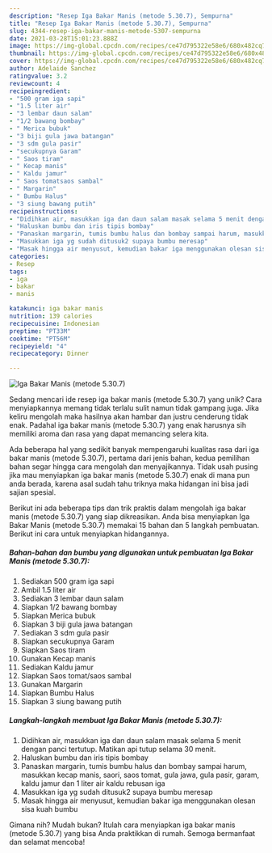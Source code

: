 ```yaml
---
description: "Resep Iga Bakar Manis (metode 5.30.7), Sempurna"
title: "Resep Iga Bakar Manis (metode 5.30.7), Sempurna"
slug: 4344-resep-iga-bakar-manis-metode-5307-sempurna
date: 2021-03-28T15:01:23.888Z
image: https://img-global.cpcdn.com/recipes/ce47d795322e58e6/680x482cq70/iga-bakar-manis-metode-5307-foto-resep-utama.jpg
thumbnail: https://img-global.cpcdn.com/recipes/ce47d795322e58e6/680x482cq70/iga-bakar-manis-metode-5307-foto-resep-utama.jpg
cover: https://img-global.cpcdn.com/recipes/ce47d795322e58e6/680x482cq70/iga-bakar-manis-metode-5307-foto-resep-utama.jpg
author: Adelaide Sanchez
ratingvalue: 3.2
reviewcount: 4
recipeingredient:
- "500 gram iga sapi"
- "1.5 liter air"
- "3 lembar daun salam"
- "1/2 bawang bombay"
- " Merica bubuk"
- "3 biji gula jawa batangan"
- "3 sdm gula pasir"
- "secukupnya Garam"
- " Saos tiram"
- " Kecap manis"
- " Kaldu jamur"
- " Saos tomatsaos sambal"
- " Margarin"
- " Bumbu Halus"
- "3 siung bawang putih"
recipeinstructions:
- "Didihkan air, masukkan iga dan daun salam masak selama 5 menit dengan panci tertutup. Matikan api tutup selama 30 menit."
- "Haluskan bumbu dan iris tipis bombay"
- "Panaskan margarin, tumis bumbu halus dan bombay sampai harum, masukkan kecap manis, saori, saos tomat, gula jawa, gula pasir, garam, kaldu jamur dan 1 liter air kaldu rebusan iga"
- "Masukkan iga yg sudah ditusuk2 supaya bumbu meresap"
- "Masak hingga air menyusut, kemudian bakar iga menggunakan olesan sisa kuah bumbu"
categories:
- Resep
tags:
- iga
- bakar
- manis

katakunci: iga bakar manis 
nutrition: 139 calories
recipecuisine: Indonesian
preptime: "PT33M"
cooktime: "PT56M"
recipeyield: "4"
recipecategory: Dinner

---
```



![Iga Bakar Manis (metode 5.30.7)](https://img-global.cpcdn.com/recipes/ce47d795322e58e6/680x482cq70/iga-bakar-manis-metode-5307-foto-resep-utama.jpg)

Sedang mencari ide resep iga bakar manis (metode 5.30.7) yang unik? Cara menyiapkannya memang tidak terlalu sulit namun tidak gampang juga. Jika keliru mengolah maka hasilnya akan hambar dan justru cenderung tidak enak. Padahal iga bakar manis (metode 5.30.7) yang enak harusnya sih memiliki aroma dan rasa yang dapat memancing selera kita.



Ada beberapa hal yang sedikit banyak mempengaruhi kualitas rasa dari iga bakar manis (metode 5.30.7), pertama dari jenis bahan, kedua pemilihan bahan segar hingga cara mengolah dan menyajikannya. Tidak usah pusing jika mau menyiapkan iga bakar manis (metode 5.30.7) enak di mana pun anda berada, karena asal sudah tahu triknya maka hidangan ini bisa jadi sajian spesial.


Berikut ini ada beberapa tips dan trik praktis dalam mengolah iga bakar manis (metode 5.30.7) yang siap dikreasikan. Anda bisa menyiapkan Iga Bakar Manis (metode 5.30.7) memakai 15 bahan dan 5 langkah pembuatan. Berikut ini cara untuk menyiapkan hidangannya.

<!--inarticleads1-->

##### Bahan-bahan dan bumbu yang digunakan untuk pembuatan Iga Bakar Manis (metode 5.30.7):

1. Sediakan 500 gram iga sapi
1. Ambil 1.5 liter air
1. Sediakan 3 lembar daun salam
1. Siapkan 1/2 bawang bombay
1. Siapkan  Merica bubuk
1. Siapkan 3 biji gula jawa batangan
1. Sediakan 3 sdm gula pasir
1. Siapkan secukupnya Garam
1. Siapkan  Saos tiram
1. Gunakan  Kecap manis
1. Sediakan  Kaldu jamur
1. Siapkan  Saos tomat/saos sambal
1. Gunakan  Margarin
1. Siapkan  Bumbu Halus
1. Siapkan 3 siung bawang putih




<!--inarticleads2-->

##### Langkah-langkah membuat Iga Bakar Manis (metode 5.30.7):

1. Didihkan air, masukkan iga dan daun salam masak selama 5 menit dengan panci tertutup. Matikan api tutup selama 30 menit.
1. Haluskan bumbu dan iris tipis bombay
1. Panaskan margarin, tumis bumbu halus dan bombay sampai harum, masukkan kecap manis, saori, saos tomat, gula jawa, gula pasir, garam, kaldu jamur dan 1 liter air kaldu rebusan iga
1. Masukkan iga yg sudah ditusuk2 supaya bumbu meresap
1. Masak hingga air menyusut, kemudian bakar iga menggunakan olesan sisa kuah bumbu




Gimana nih? Mudah bukan? Itulah cara menyiapkan iga bakar manis (metode 5.30.7) yang bisa Anda praktikkan di rumah. Semoga bermanfaat dan selamat mencoba!
